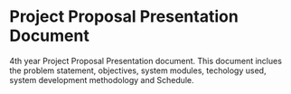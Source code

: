 # Project Proposal Presentation Document

4th year Project Proposal Presentation document. This document inclues the problem statement, objectives, system modules, techology used, system development methodology and Schedule.
